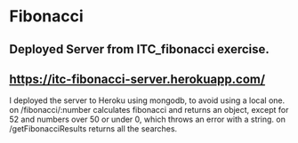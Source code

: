 # Fibonacci
## Deployed Server from ITC_fibonacci exercise.
## https://itc-fibonacci-server.herokuapp.com/ 

I deployed the server to Heroku using mongodb, to avoid using a local one.
on /fibonacci/:number calculates fibonacci and returns an object, except for 52 and numbers over 50 or under 0, which throws an error with a string.
on /getFibonacciResults returns all the searches.
